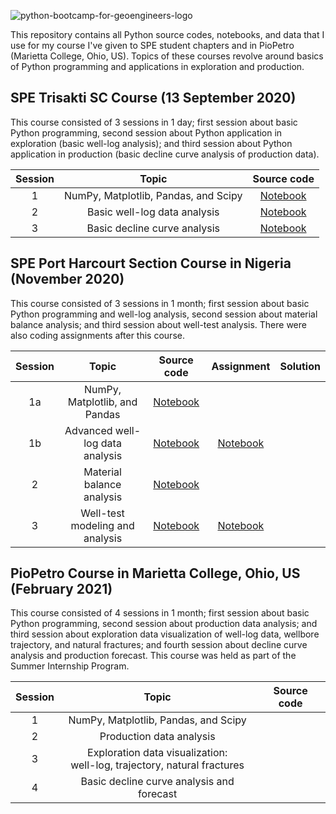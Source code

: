 ![python-bootcamp-for-geoengineers-logo](https://user-images.githubusercontent.com/51282928/83759266-80d8f580-a69d-11ea-9149-9c2eed8b025f.png)

This repository contains all Python source codes, notebooks, and data that I use for my course I've given to SPE student chapters and in PioPetro (Marietta College, Ohio, US). Topics of these courses revolve around basics of Python programming and applications in exploration and production. 

## SPE Trisakti SC Course (13 September 2020)

This course consisted of 3 sessions in 1 day; first session about basic Python programming, second session about Python application in exploration (basic well-log analysis); and third session about Python application in production (basic decline curve analysis of production data). 

|Session|Topic|Source code|
|:--:|:--:|:--:|
|1|NumPy, Matplotlib, Pandas, and Scipy|[Notebook](https://github.com/yohanesnuwara/python-bootcamp-for-geoengineers/blob/master/petroweek_notebooks/petroweek2020_unit1.ipynb)|
|2|Basic well-log data analysis|[Notebook](https://github.com/yohanesnuwara/python-bootcamp-for-geoengineers/blob/master/petroweek_notebooks/petroweek2020_unit2.ipynb)|
|3|Basic decline curve analysis|[Notebook](https://github.com/yohanesnuwara/python-bootcamp-for-geoengineers/blob/master/petroweek_notebooks/petroweek2020_unit3.ipynb)|

## SPE Port Harcourt Section Course in Nigeria (November 2020)

This course consisted of 3 sessions in 1 month; first session about basic Python programming and well-log analysis, second session about material balance analysis; and third session about well-test analysis. There were also coding assignments after this course. 

|Session|Topic|Source code|Assignment|Solution
|:--:|:--:|:--:|:--:|:--:|
|1a|NumPy, Matplotlib, and Pandas|[Notebook](https://github.com/yohanesnuwara/python-bootcamp-for-geoengineers/blob/master/EnP_training/very_brief_intro_to_python.ipynb)|||
|1b|Advanced well-log data analysis|[Notebook](https://github.com/yohanesnuwara/python-bootcamp-for-geoengineers/blob/master/EnP_training/session3_formation_evaluation_training.ipynb)|[Notebook](https://github.com/yohanesnuwara/python-bootcamp-for-geoengineers/blob/master/EnP_training/assignment2_SPE_PortHarcourt.ipynb)||
|2|Material balance analysis|[Notebook](https://github.com/yohanesnuwara/python-bootcamp-for-geoengineers/blob/master/EnP_training/session4_mbal.ipynb)|||
|3|Well-test modeling and analysis|[Notebook](https://github.com/yohanesnuwara/python-bootcamp-for-geoengineers/blob/master/EnP_training/session5_welltest_instructor.ipynb)|[Notebook](https://github.com/yohanesnuwara/python-bootcamp-for-geoengineers/blob/master/EnP_training/assignment3_SPE.ipynb)||

## PioPetro Course in Marietta College, Ohio, US (February 2021)

This course consisted of 4 sessions in 1 month; first session about basic Python programming, second session about production data analysis; and third session about exploration data visualization of well-log data, wellbore trajectory, and natural fractures; and fourth session about decline curve analysis and production forecast. This course was held as part of the Summer Internship Program. 

|Session|Topic|Source code|
|:--:|:--:|:--:|
|1|NumPy, Matplotlib, Pandas, and Scipy||
|2|Production data analysis||
|3|Exploration data visualization: </br> well-log, trajectory, natural fractures||
|4|Basic decline curve analysis and forecast||

<!--
Python Bootcamp for Geoengineers is a GitHub repository that stores all of available materials to start learning and working with Python for needs in oil and gas exploration and production, energy sector, and geoscience. This repo also stores all Jupyter notebooks that I give training to several SPEs student and professional sections. Some materials also linked to other repos and packages that I created (e.g. *PyReservoir* and *PyReSim*) where they're used.

## Contents:
* **Workshops and Training**

  * [Introduction to Python for Exploration and Production Course](https://github.com/yohanesnuwara/python-bootcamp-for-geoengineers#1-introduction-to-python-for-exploration-and-production-course-notebook) 
  * [Geoscience, Exploration, and Production Automation with Python](https://github.com/yohanesnuwara/python-bootcamp-for-geoengineers#2-geoscience-exploration-and-production-automation-with-python)
 
* **Talks**

  * [Python Awareness in Exploration and Production for Students and Professionals](https://github.com/yohanesnuwara/python-bootcamp-for-geoengineers#1-python-awareness-in-exploration-and-production-for-students-and-professionals-notebook)


## Workshops and Training

### 1. Introduction to Python for Exploration and Production Course ([Notebook](https://colab.research.google.com/drive/1NKjTuP16JeX8a1lvS2bRaqSCEnhGzFZD?usp=sharing))

This is a 1-day (3-hour) workshop I gave with SPE Trisakti Student Chapter, Indonesia, in September 13rd, 2020. Around 450 participants registered for this training session. 

[<img src="https://user-images.githubusercontent.com/51282928/91654109-81343180-ead0-11ea-898d-4c43c199fa14.png">](https://colab.research.google.com/drive/1NKjTuP16JeX8a1lvS2bRaqSCEnhGzFZD?usp=sharing)

**Topics discussed:**

*To start learning the following curriculum, see inside the notebook link provided above.* 

* Intro to Numpy, Matplotlib, Pandas, and Scipy
* Python for Exploration
  * Streaming well log and seismic data from open geoscience data
  * Visualize well log data
  * Basic exploratory data analysis (crossplot and histogram) using Seaborn
  * Basic petrophysics processing (computation of porosity, Vclay)
  * Demo: Read and display 3D seismic data
* Python for Production
  * Streaming production data (borehole pressure, production rate)
  * Simple well-test analysis
  * Simple decline curve analysis

### 2. Automate Geosciences and Reservoir Engineering with Python (Go to [Folder](https://github.com/yohanesnuwara/python-bootcamp-for-geoengineers/tree/master/EnP_training))

This is a 5-day (2-hour) training I (and Destiny Otto) gave with SPE Port Harcourt Section in Nigeria, from 6 to 21 November 2020. Surprisingly, 1,000+ participants from academia and industry from all around the world registered for this training session. 

In the folder, you will find 5 notebooks (3 notebooks for training + 2 for assignments; answer key).

**Topics discussed:**

* Formation evaluation with Python: Dataset used is well 15/9-F-11 A in Volve field dataset
  * Visualize well log data
  * Visualize triple combo
  * Visualize Neutron-Density plot
  * Compute petrophysical variables (formation porosity PHIF, shale volume VSH, and permeability K)
  
* Material balance analysis with Python: Using [`PyReservoir`](https://github.com/yohanesnuwara/pyreservoir). Datasets used are from `PyReservoir` tutorial notebooks, and in Volve field dataset
  * Produce MBAL plot to calculate OOIP and OGIP in gas and oil reservoirs
  * Calculate water (aquifer) influx
  
* Well-test analysis with Python: Using [`PyReservoir`](https://github.com/yohanesnuwara/pyreservoir). Datasets used is well 15/9-F-1 C in Volve field dataset
  * Simulation of constant rate and pressure test
  * Analysis of BHP drawdown and build-up 

## Talks

### 1. Python Awareness in Exploration and Production for Students and Professionals ([Notebook](https://github.com/yohanesnuwara/python-bootcamp-for-geoengineers/blob/master/demo_starting_python_E%26P_1hour.ipynb))

This is my 1-1.5 hour talk to tell reasons why geoscientists and petroleum engineers, students and professionals, should consider starting to learn Python. I gave this talk in a joint webinar by SPE Asia Pacific University (Malaysia) and SPE Northern Emirates Section (UAE) in 21 October, 2020. 

I gave a Python demo as a trigger material. See inside the notebook.

* Python and its effectiveness - *comparing use vs. non-use of list comprehension*
* Numpy, Matplotlib, and Pandas - *quick tour of the libraries*
* Access exploration open dataset - *stream exploration data (well log) from Kansas Geological Survey*
* Access production open dataset - *stream production data from Volve field in a Zenodo repository*

### 2. Machine Learning Application in the Volve Field Dataset

## License

<a rel="license" href="http://creativecommons.org/licenses/by-nc-sa/4.0/"><img alt="Creative Commons License" style="border-width:0" src="https://i.creativecommons.org/l/by-nc-sa/4.0/88x31.png" /></a><br />This work is licensed under a <a rel="license" href="http://creativecommons.org/licenses/by-nc-sa/4.0/">Creative Commons Attribution-NonCommercial-ShareAlike 4.0 International License</a>.

<!--
**yohanesnuwara/yohanesnuwara** is a ✨ _special_ ✨ repository because its `README.md` (this file) appears on your GitHub profile.

**Python Bootcamp for Geoengineers** was created in June 2020, seeing lots of geoengineers and geoscientists are interested to start programming in Python. This Bootcamp is structured into **4 Courses** and **1 Demo Room** (so far), each of the courses contains several modules that can be accessed using **Google Colab**, a web-cloud Python IDE. 

It is always recommended to start with the first 2 courses (**Intro to Python I and II**). Then, you could choose either to take the **Python Course for Oil and Gas** (ideal for geoengineers, such as petroleum engineers or reservoir engineers) or to take the **Python Course for Geoscience** (ideal for geoscientists, such as geologists or geophysicists). 

At the end of each course, there is a dummy **Exam** to test how far you already master each course!

Enjoy!


## Intro to Python I (Absolute Beginner)

1. Intro to Google Colab
2. [Intro to Numpy](https://colab.research.google.com/drive/1C2RCLJCQcyjw3pdfjWpQgOwCQWvHbqJs?usp=sharing)
3. Intro to Visualization with Matplotlib
4. Intro to Data with Pandas
5. Exam

## Intro to Python II (Next Level)

5. Intro to Scientific Computing with Scipy
6. Intro to Exploratory Data Analysis with Seaborn
7. Exam

## Python Course for Oil and Gas

1. Exploring Production Data with Pandas
2. Plotting Production with Matplotlib
3. Decline Curve Analysis with Scipy
4. Volumetric Calculation in Python
5. Exam

## Python Course for Geoscience

1. Accesing Open Geoscience Data
2. Well-log Data Processing and Petrophysics
3. Exploring Seismic Data
4. Exam
